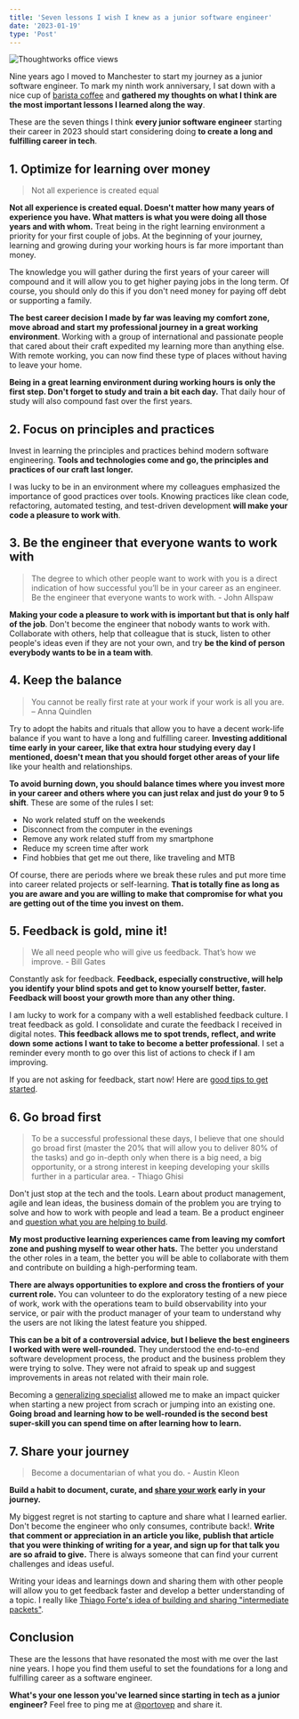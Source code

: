 ```yaml
---
title: 'Seven lessons I wish I knew as a junior software engineer'
date: '2023-01-19'
type: 'Post'
---
```


![Thoughtworks office views](/images/posts/manchester-office.jpeg 'Thoughtworks office views')

Nine years ago I moved to Manchester to start my journey as a junior software engineer. To mark my ninth work anniversary, I sat down with a nice cup of [barista coffee](https://imgflip.com/i/2h15z3) and **gathered my thoughts on what I think are the most important lessons I learned along the way**.

These are the seven things I think **every junior software engineer** starting their career in 2023 should start considering doing **to create a long and fulfilling career in tech**.

## 1. Optimize for learning over money

> Not all experience is created equal

**Not all experience is created equal. Doesn't matter how many years of experience you have. What matters is what you were doing all those years and with whom.** Treat being in the right learning environment a priority for your first couple of jobs. At the beginning of your journey, learning and growing during your working hours is far more important than money.

The knowledge you will gather during the first years of your career will compound and it will allow you to get higher paying jobs in the long term. Of course, you should only do this if you don't need money for paying off debt or supporting a family.

**The best career decision I made by far was leaving my comfort zone, move abroad and start my professional journey in a great working environment**. Working with a group of international and passionate people that cared about their craft expedited my learning more than anything else. With remote working, you can now find these type of places without having to leave your home.

**Being in a great learning environment during working hours is only the first step. Don't forget to study and train a bit each day.** That daily hour of study will also compound fast over the first years.

## 2. Focus on principles and practices

Invest in learning the principles and practices behind modern software engineering. **Tools and technologies come and go, the principles and practices of our craft last longer.**

I was lucky to be in an environment where my colleagues emphasized the importance of good practices over tools. Knowing practices like clean code, refactoring, automated testing, and test-driven development **will make your code a pleasure to work with**.

## 3. Be the engineer that everyone wants to work with

> The degree to which other people want to work with you is a direct indication of how successful you’ll be in your career as an engineer. Be the engineer that everyone wants to work with. - John Allspaw

**Making your code a pleasure to work with is important but that is only half of the job**. Don't become the engineer that nobody wants to work with. Collaborate with others, help that colleague that is stuck, listen to other people's ideas even if they are not your own, and try **be the kind of person everybody wants to be in a team with**.

## 4. Keep the balance

> You cannot be really first rate at your work if your work is all you are. – Anna Quindlen

Try to adopt the habits and rituals that allow you to have a decent work-life balance if you want to have a long and fulfilling career. **Investing additional time early in your career, like that extra hour studying every day I mentioned, doesn't mean that you should forget other areas of your life** like your health and relationships.

**To avoid burning down, you should balance times where you invest more in your career and others where you can just relax and just do your 9 to 5 shift**. These are some of the rules I set:

-   No work related stuff on the weekends
-   Disconnect from the computer in the evenings
-   Remove any work related stuff from my smartphone
-   Reduce my screen time after work
-   Find hobbies that get me out there, like traveling and MTB

Of course, there are periods where we break these rules and put more time into career related projects or self-learning. **That is totally fine as long as you are aware and you are willing to make that compromise for what you are getting out of the time you invest on them.**

## 5. Feedback is gold, mine it!

> We all need people who will give us feedback. That’s how we improve. - Bill Gates

Constantly ask for feedback. **Feedback, especially constructive, will help you identify your blind spots and get to know yourself better, faster. Feedback will boost your growth more than any other thing.**

I am lucky to work for a company with a well established feedback culture. I treat feedback as gold. I consolidate and curate the feedback I received in digital notes. **This feedback allows me to spot trends, reflect, and write down some actions I want to take to become a better professional**. I set a reminder every month to go over this list of actions to check if I am improving.

If you are not asking for feedback, start now! Here are [good tips to get started](https://www.thoughtworks.com/en-es/insights/blog/feed-feedback).

## 6. Go broad first

> To be a successful professional these days, I believe that one should go broad first (master the 20% that will allow you to deliver 80% of the tasks) and go in-depth only when there is a big need, a big opportunity, or a strong interest in keeping developing your skills further in a particular area. - Thiago Ghisi

Don't just stop at the tech and the tools. Learn about product management, agile and lean ideas, the business domain of the problem you are trying to solve and how to work with people and lead a team. Be a product engineer and [question what you are helping to build](https://www.svpg.com/the-most-important-thing/).

**My most productive learning experiences came from leaving my comfort zone and pushing myself to wear other hats.** The better you understand the other roles in a team, the better you will be able to collaborate with them and contribute on building a high-performing team.

**There are always opportunities to explore and cross the frontiers of your current role.** You can volunteer to do the exploratory testing of a new piece of work, work with the operations team to build observability into your service, or pair with the product manager of your team to understand why the users are not liking the latest feature you shipped.

**This can be a bit of a controversial advice, but I believe the best engineers I worked with were well-rounded.** They understood the end-to-end software development process, the product and the business problem they were trying to solve. They were not afraid to speak up and suggest improvements in areas not related with their main role.

Becoming a [generalizing specialist](https://www.agilemodeling.com/essays/generalizingSpecialists.htm) allowed me to make an impact quicker when starting a new project from scrach or jumping into an existing one. **Going broad and learning how to be well-rounded is the second best super-skill you can spend time on after learning how to learn.**

## 7. Share your journey

> Become a documentarian of what you do. - Austin Kleon

**Build a habit to document, curate, and [share your work](https://austinkleon.com/show-your-work/) early in your journey.**

My biggest regret is not starting to capture and share what I learned earlier. Don't become the engineer who only consumes, contribute back!. **Write that comment or appreciation in an article you like, publish that article that you were thinking of writing for a year, and sign up for that talk you are so afraid to give.** There is always someone that can find your current challenges and ideas useful.

Writing your ideas and learnings down and sharing them with other people will allow you to get feedback faster and develop a better understanding of a topic. I really like [Thiago Forte's idea of building and sharing "intermediate packets"](https://fortelabs.com/blog/just-in-time-pm-4-intermediate-packets/).

## Conclusion

These are the lessons that have resonated the most with me over the last nine years. I hope you find them useful to set the foundations for a long and fulfilling career as a software engineer.

**What's your one lesson you've learned since starting in tech as a junior engineer?** Feel free to ping me at [@portovep](https://twitter.com/portovep) and share it.
